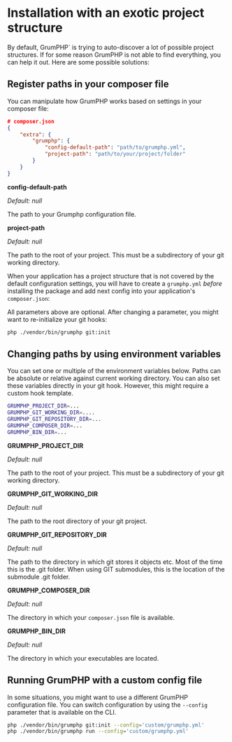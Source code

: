 # Installation with an exotic project structure

By default, GrumPHP` is trying to auto-discover a lot of possible project structures.
If for some reason GrumPHP is not able to find everything, you can help it out.
Here are some possible solutions:


## Register paths in your composer file

You can manipulate how GrumPHP works based on settings in your composer file:


```json
# composer.json
{
    "extra": {
        "grumphp": {
            "config-default-path": "path/to/grumphp.yml",
            "project-path": "path/to/your/project/folder"
        }
    }
}
```
**config-default-path**

*Default: null*

The path to your Grumphp configuration file.


**project-path**

*Default: null*

The path to the root of your project. This must be a subdirectory of your git working directory.


When your application has a project structure that is not covered by the default configuration settings,
you will have to create a `grumphp.yml` *before* installing the package
and add next config into your application's `composer.json`:

All parameters above are optional.
After changing a parameter, you might want to re-initialize your git hooks:

```sh
php ./vendor/bin/grumphp git:init
```


## Changing paths by using environment variables

You can set one or multiple of the environment variables below.
Paths can be absolute or relative against current working directory.
You can also set these variables directly in your git hook. However, this might require a custom hook template.

```sh
GRUMPHP_PROJECT_DIR=...
GRUMPHP_GIT_WORKING_DIR=....
GRUMPHP_GIT_REPOSITORY_DIR=...
GRUMPHP_COMPOSER_DIR=...
GRUMPHP_BIN_DIR=...
```

**GRUMPHP_PROJECT_DIR**

*Default: null*

The path to the root of your project. This must be a subdirectory of your git working directory.

**GRUMPHP_GIT_WORKING_DIR**

*Default: null*

The path to the root directory of your git project.

**GRUMPHP_GIT_REPOSITORY_DIR**

*Default: null*

The path to the directory in which git stores it objects etc.
Most of the time this is the .git folder.
When using GIT submodules, this is the location of the submodule .git folder.

**GRUMPHP_COMPOSER_DIR**

*Default: null*

The directory in which your `composer.json` file is available.

**GRUMPHP_BIN_DIR**

*Default: null*

The directory in which your executables are located.


## Running GrumPHP with a custom config file

In some situations, you might want to use a different GrumPHP configuration file.
You can switch configuration by using the `--config` parameter that is available on the CLI.

```sh
php ./vendor/bin/grumphp git:init --config='custom/grumphp.yml'
php ./vendor/bin/grumphp run --config='custom/grumphp.yml'
```

